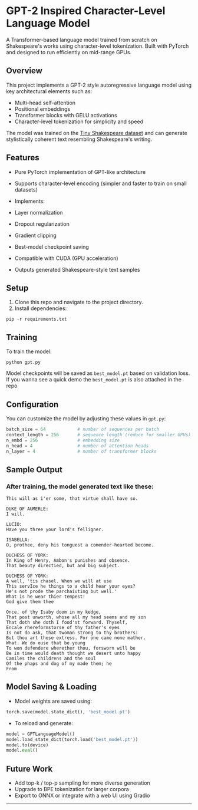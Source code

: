 # GPT-2 Inspired Character-Level Language Model

A Transformer-based language model trained from scratch on Shakespeare's works using character-level tokenization. Built with PyTorch and designed to run efficiently on mid-range GPUs.

## Overview

This project implements a GPT-2 style autoregressive language model using key architectural elements such as:

-  Multi-head self-attention
-  Positional embeddings
-  Transformer blocks with GELU activations
-  Character-level tokenization for simplicity and speed

The model was trained on the [Tiny Shakespeare dataset](https://raw.githubusercontent.com/karpathy/char-rnn/master/data/tinyshakespeare/input.txt) and can generate stylistically coherent text resembling Shakespeare's writing.

## Features

-  Pure PyTorch implementation of GPT-like architecture
-  Supports character-level encoding (simpler and faster to train on small datasets)
-  Implements:

  -  Layer normalization
  -  Dropout regularization
  -  Gradient clipping
  -  Best-model checkpoint saving
-  Compatible with CUDA (GPU acceleration)
-  Outputs generated Shakespeare-style text samples

## Setup

1. Clone this repo and navigate to the project directory.
2. Install dependencies:

```
pip -r requirements.txt
```

## Training

To train the model:

```
python gpt.py
```

Model checkpoints will be saved as `best_model.pt` based on validation loss.
If you wanna see a quick demo the `best_model.pt` is also attached in the repo


## Configuration

You can customize the model by adjusting these values in `gpt.py`:

```python
batch_size = 64            # number of sequences per batch
context_length = 256       # sequence length (reduce for smaller GPUs)
n_embd = 256               # embedding size
n_head = 4                 # number of attention heads
n_layer = 4                # number of transformer blocks
```

## Sample Output

### After training, the model generated text like these:

```
This will as i'er some, that virtue shall have so.

DUKE OF AUMERLE:
I will.

LUCIO:
Have you three your lord's felligner.

ISABELLA:
O, prothee, deny his tonguest a comender-hearted become.

DUCHESS OF YORK:
In King of Henry, Ambon's punishes and obsence.
That beauty directied, but and big subject.

DUCHESS OF YORK:
A well, 'tis chasel. When we will at use
This servIce he things to a child hear your eyes?
He's not prode the parchaiuting but well.'
What is he wear thier tempest!
God give them thee
```

```
Once, of thy Isaby doom in my kedge,
That post unworth, whose all my head seems and my son
That doth she doth I food'st forward. Thyself,
Encale rhereformstorse of thy father's eyes
Is not do ask, that twoman strong to thy brothers:
But thou art these extress. For one came none mather.
What. We do ouse that be young
To won defendere wherether thou, forsworn will be
Be in time would death thought we desert unto happy
Camiles the childrens and the soul
Of the phaps and dog of my made them; he
From
```

## Model Saving & Loading

-  Model weights are saved using:

```python
torch.save(model.state_dict(), 'best_model.pt')
```

-  To reload and generate:

```python
model = GPTLanguageModel()
model.load_state_dict(torch.load('best_model.pt'))
model.to(device)
model.eval()
```

## Future Work

-  Add top-k / top-p sampling for more diverse generation
-  Upgrade to BPE tokenization for larger corpora
-  Export to ONNX or integrate with a web UI using Gradio


---
